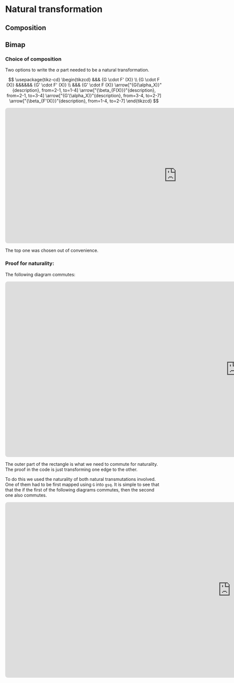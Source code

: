 # Natural transformation

## Composition

## Bimap

### Choice of composition

Two options to write the $\alpha$ part needed to be a natural transformation.


$$
\usepackage{tikz-cd}
\begin{tikzcd}
	&&& {G \cdot F' (X)} \\
	{G \cdot F (X)} &&&&&& {G' \cdot F' (X)} \\
	&&& {G' \cdot F (X)}
	\arrow["{G(\alpha_X)}"{description}, from=2-1, to=1-4]
	\arrow["{\beta_{F(X)}}"{description}, from=2-1, to=3-4]
	\arrow["{G'(\alpha_X)}"{description}, from=3-4, to=2-7]
	\arrow["{\beta_{F'(X)}}"{description}, from=1-4, to=2-7]
\end{tikzcd}
$$

<iframe class="quiver-embed" src="https://q.uiver.app/#q=WzAsNCxbMywwLCJHIFxcY2RvdCBGJyAoWCkiXSxbMCwxLCJHIFxcY2RvdCBGIChYKSJdLFs2LDEsIkcnIFxcY2RvdCBGJyAoWCkiXSxbMywyLCJHJyBcXGNkb3QgRiAoWCkiXSxbMSwwLCJHKFxcYWxwaGFfWCkiLDFdLFsxLDMsIlxcYmV0YV97RihYKX0iLDFdLFszLDIsIkcnKFxcYWxwaGFfWCkiLDFdLFswLDIsIlxcYmV0YV97RicoWCl9IiwxXV0=&embed" width="1096" height="432" style="border-radius: 8px; border: none;"></iframe>

The top one was chosen out of convenience.

### Proof for naturality:

The following diagram commutes:

<iframe class="quiver-embed" src="https://q.uiver.app/#q=WzAsOCxbMywwLCJHIFxcY2RvdCBGIChYKSJdLFszLDMsIkcgXFxjZG90IEYgKFkpIl0sWzAsMCwiWCJdLFswLDMsIlkiXSxbNiwwLCJHIFxcY2RvdCBGJyAoWCkiXSxbOSwwLCJHJyBcXGNkb3QgRicgKFgpIl0sWzYsMywiRyBcXGNkb3QgRicgKFkpIl0sWzksMywiRycgXFxjZG90IEYnIChZKSJdLFswLDEsIkcgXFxjZG90IEYgKGYpIl0sWzIsMywiZiIsMV0sWzAsNCwiRyhcXGFscGhhX1gpIiwyXSxbNCw1LCJcXGJldGFfe0YnIChYKX0iLDJdLFsxLDYsIkcoXFxhbHBoYV9ZKSJdLFs1LDcsIkcnIFxcY2RvdCBGJyAoZikiLDJdLFs2LDcsIlxcYmV0YV97RicgKFkpfSJdLFs0LDYsIkcgXFxjZG90IEYnIChmKSIsMV1d&embed" width="1491" height="560" style="border-radius: 8px; border: none;"></iframe>

The outer part of the rectangle is what we need to commute for naturality.
The proof in the code is just transforming one edge to the other.

To do this we used the naturality of both natural transmutations involved.
One of them had to be first mapped using `G` into `gsq`.
It is simple to see that that the if the first of the following diagrams commutes, then the second
one also commutes.

<iframe class="quiver-embed" src="https://q.uiver.app/#q=WzAsOCxbMywwLCJGJyhYKSJdLFswLDAsIkYoWCkiXSxbMCwzLCJGKFkpIl0sWzMsMywiRicoWSkiXSxbNiwwLCJHIFxcY2RvdCBGIChYKSJdLFs5LDAsIkcgXFxjZG90IEYnIChYKSJdLFs5LDMsIkcgXFxjZG90IEYnKFkpIl0sWzYsMywiRyBcXGNkb3QgRihZKSJdLFsxLDAsIlxcYWxwaGFfWCIsMV0sWzAsMywiRicoZikiXSxbMSwyLCJGKGYpIiwxXSxbMiwzLCJcXGFscGhhX1kiLDFdLFs0LDUsIkcoXFxhbHBoYV9YKSIsMV0sWzUsNl0sWzQsNywiRyBcXGNkb3QgRiAoZikiLDFdLFs3LDYsIkcoXFxhbHBoYV9ZKSIsMV1d&embed" width="1441" height="560" style="border-radius: 8px; border: none;"></iframe>
